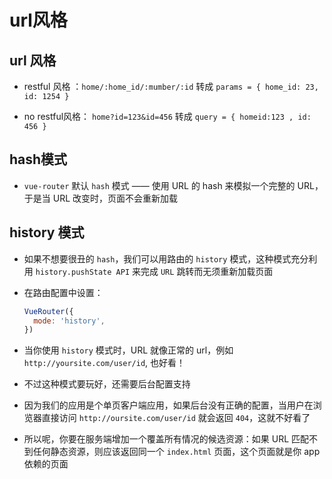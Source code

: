 # url风格

## url 风格

+ restful 风格 ：`home/:home_id/:mumber/:id` 转成 `params = { home_id: 23, id: 1254 }`

+ no restful风格： `home?id=123&id=456` 转成 `query = { homeid:123 , id: 456 }`

## hash模式

+ `vue-router` 默认 `hash` 模式 —— 使用 URL 的 hash 来模拟一个完整的 URL，于是当 URL 改变时，页面不会重新加载

## history 模式

+ 如果不想要很丑的 `hash`，我们可以用路由的 `history` 模式，这种模式充分利用 `history.pushState API` 来完成 `URL` 跳转而无须重新加载页面

+ 在路由配置中设置：

  ```js
  VueRouter({
    mode: 'history',
  })
  ```

+ 当你使用 `history` 模式时，URL 就像正常的 url，例如 `http://yoursite.com/user/id`, 也好看！

+ 不过这种模式要玩好，还需要后台配置支持

+ 因为我们的应用是个单页客户端应用，如果后台没有正确的配置，当用户在浏览器直接访问 `http://oursite.com/user/id` 就会返回 `404`，这就不好看了

+ 所以呢，你要在服务端增加一个覆盖所有情况的候选资源：如果 URL 匹配不到任何静态资源，则应该返回同一个 `index.html` 页面，这个页面就是你 app 依赖的页面
